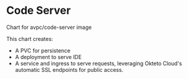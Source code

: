 # Code Server

Chart for avpc/code-server image

This chart creates:
- A PVC for persistence
- A deployment to serve IDE
- A service and ingress to serve requests, leveraging Okteto Cloud's automatic SSL endpoints for public access.
